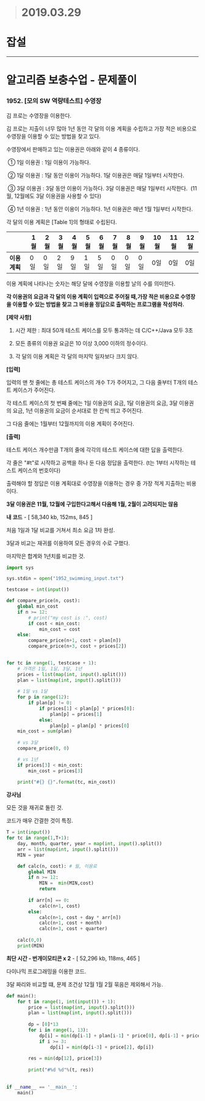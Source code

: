 > # 2019.03.29

# 잡설



---

# 알고리즘 보충수업 - 문제풀이

### 1952. [모의 SW 역량테스트] 수영장

김 프로는 수영장을 이용한다.

김 프로는 지출이 너무 많아 1년 동안 각 달의 이용 계획을 수립하고 가장 적은 비용으로 수영장을 이용할 수 있는 방법을 찾고 있다.

수영장에서 판매하고 있는 이용권은 아래와 같이 4 종류이다.

​    ① 1일 이용권 : 1일 이용이 가능하다.

​    ② 1달 이용권 : 1달 동안 이용이 가능하다. 1달 이용권은 매달 1일부터 시작한다.

​    ③ 3달 이용권 : 3달 동안 이용이 가능하다. 3달 이용권은 매달 1일부터 시작한다.
​        (11월, 12월에도 3달 이용권을 사용할 수 있다)

​    ④ 1년 이용권 : 1년 동안 이용이 가능하다. 1년 이용권은 매년 1월 1일부터 시작한다.

각 달의 이용 계획은 [Table 1]의 형태로 수립된다.



|               | **1월** | **2월** | **3월** | **4월** | **5월** | **6월** | **7월** | **8월** | **9월** | **10월** | **11월** | **12월** |
| ------------- | ------- | ------- | ------- | ------- | ------- | ------- | ------- | ------- | ------- | -------- | -------- | -------- |
| **이용 계획** | 0일     | 0일     | 2일     | 9일     | 1일     | 5일     | 0일     | 0일     | 0일     | 0일      | 0일      | 0일      |

이용 계획에 나타나는 숫자는 해당 달에 수영장을 이용할 날의 수를 의미한다.

**각 이용권의 요금과 각 달의 이용 계획이 입력으로 주어질 때,가장 적은 비용으로 수영장을 이용할 수 있는 방법을 찾고 그 비용을 정답으로 출력하는 프로그램을 작성하라.**



**[제약 사항]**

1. 시간 제한 : 최대 50개 테스트 케이스를 모두 통과하는 데 C/C++/Java 모두 3초

2. 모든 종류의 이용권 요금은 10 이상 3,000 이하의 정수이다.

3. 각 달의 이용 계획은 각 달의 마지막 일자보다 크지 않다.

**[입력]**

입력의 맨 첫 줄에는 총 테스트 케이스의 개수 T가 주어지고, 그 다음 줄부터 T개의 테스트 케이스가 주어진다.

각 테스트 케이스의 첫 번째 줄에는 1일 이용권의 요금, 1달 이용권의 요금, 3달 이용권의 요금, 1년 이용권의 요금이 순서대로 한 칸씩 띄고 주어진다.

그 다음 줄에는 1월부터 12월까지의 이용 계획이 주어진다.

**[출력]**

테스트 케이스 개수만큼 T개의 줄에 각각의 테스트 케이스에 대한 답을 출력한다.

각 줄은 "#t"로 시작하고 공백을 하나 둔 다음 정답을 출력한다. (t는 1부터 시작하는 테스트 케이스의 번호이다)

출력해야 할 정답은 이용 계획대로 수영장을 이용하는 경우 중 가장 적게 지출하는 비용이다. 



**3달 이용권은 11월, 12월에 구입한다고해서 다음해 1월, 2월이 고려되지는 않음**



**내 코드** - [ 58,340 kb, 152ms, 845 ]

처음 1일과 1달 비교를 거쳐서 최소 요금 1차 완성.

3달과 비교는 재귀를 이용하여 모든 경우의 수로 구했다.

마지막은 합계와 1년치를 비교한 것.

```python
import sys

sys.stdin = open("1952_swimming_input.txt")

testcase = int(input())

def compare_price(n, cost):
    global min_cost
    if n >= 12:
        # print("my cost is :", cost)
        if cost < min_cost:
            min_cost = cost
    else:
        compare_price(n+1, cost + plan[n])
        compare_price(n+3, cost + prices[2])
    

for tc in range(1, testcase + 1):
    # 가격은 1일, 1달, 3달, 1년
    prices = list(map(int, input().split()))
    plan = list(map(int, input().split()))
    
    # 1일 vs 1달
    for p in range(12):
        if plan[p] != 0:
            if prices[1] < plan[p] * prices[0]:
                plan[p] = prices[1]
            else:
                plan[p] = plan[p] * prices[0]
    min_cost = sum(plan)
    
    # vs 3달
    compare_price(0, 0)

    # vs 1년
    if prices[3] < min_cost:
        min_cost = prices[3]
    
    print("#{} {}".format(tc, min_cost))
```



**강사님**

모든 것을 재귀로 돌린 것.

코드가 매우 간결한 것이 특징.

```python
T = int(input())
for tc in range(1,T+1):
    day, month, quarter, year = map(int, input().split())
    arr = list(map(int, input().split()))
    MIN = year

    def calc(n, cost): # 월, 이용료
        global MIN
        if n >= 12:
            MIN =  min(MIN,cost)
            return
        
        if arr[n] == 0:
            calc(n+1, cost)
        else:
            calc(n+1, cost + day * arr[n])
            calc(n+1, cost + month)
            calc(n+3, cost + quarter)
            
    calc(0,0)
    print(MIN)
```



**최단 시간 - 번개이모티콘 x 2** - [ 52,296 kb, 118ms, 465 ]

다이나믹 프로그래밍을 이용한 코드.

3달 짜리와 비교할 떄, 문제 조건상 12월 1월 2월 묶음은 제외해서 가능.

```python
def main():
    for t in range(1, int(input()) + 1):
        price = list(map(int, input().split()))
        plan = list(map(int, input().split()))
 
        dp = [0]*13
        for i in range(1, 13):
            dp[i] = min(dp[i-1] + plan[i-1] * price[0], dp[i-1] + price[1])
            if i >= 3:
                dp[i] = min(dp[i-3] + price[2], dp[i])
 
        res = min(dp[12], price[3])
 
        print("#%d %d"%(t, res))
 
 
if __name__ == '__main__':
    main()
```



